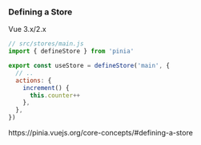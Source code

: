 ### Defining a Store

Vue 3.x/2.x

```js
// src/stores/main.js
import { defineStore } from 'pinia'

export const useStore = defineStore('main', {
  // ..
  actions: {
    increment() {
      this.counter++
    },
  },
})
```


<aside class="notes">
https://pinia.vuejs.org/core-concepts/#defining-a-store
</aside>
